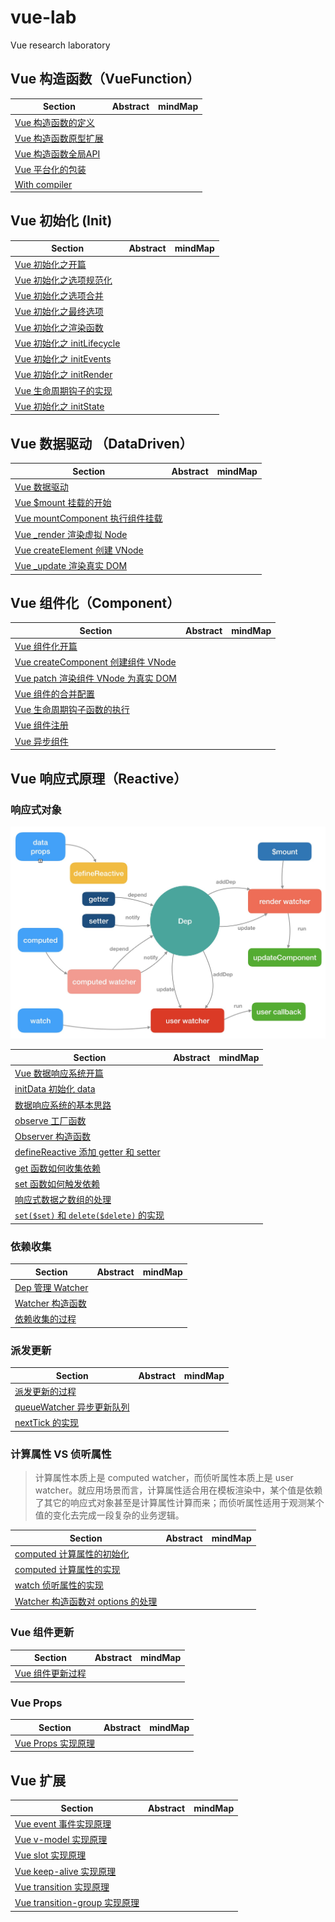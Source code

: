 # vue-lab

Vue research laboratory

## Vue 构造函数（VueFunction）

| Section | Abstract | mindMap |
| ----- | ----- | ----- |
| [Vue 构造函数的定义](vue-source/VueFunction/starter.md) | | |
| [Vue 构造函数原型扩展](vue-source/VueFunction/prototype.md) | | |
| [Vue 构造函数全局API](vue-source/VueFunction/globalAPI.md) | | |
| [Vue 平台化的包装](vue-source/VueFunction/platform.md) | | |
| [With compiler](vue-source/VueFunction/compiler.md) | | |

## Vue 初始化 (Init)

| Section | Abstract | mindMap |
| ----- | ----- | ----- |
| [Vue 初始化之开篇](vue-source/VueFunction/starter.md) | | |
| [Vue 初始化之选项规范化](vue-source/Init/normalize.md) | | |
| [Vue 初始化之选项合并](vue-source/Init/merge.md) | | |
| [Vue 初始化之最终选项](vue-source/Init/options.md) | | |
| [Vue 初始化之渲染函数](vue-source/Init/initProxy.md) | | |
| [Vue 初始化之 initLifecycle](vue-source/Init/initLifecycle.md) | | |
| [Vue 初始化之 initEvents](vue-source/Init/initEvents.md) | | |
| [Vue 初始化之 initRender](vue-source/Init/initRender.md) | | |
| [Vue 生命周期钩子的实现](vue-source/Init/callHook.md) | | |
| [Vue 初始化之 initState](vue-source/Init/initState.md) | | |

## Vue 数据驱动 （DataDriven）

| Section | Abstract | mindMap |
| ----- | ----- | ----- |
| [Vue 数据驱动](vue-source/DataDriven/starter.md) | | |
| [Vue $mount 挂载的开始](vue-source/DataDriven/mount.md) | | |
| [Vue mountComponent 执行组件挂载](vue-source/DataDriven/mountComponent.md) | | |
| [Vue _render 渲染虚拟 Node](vue-source/DataDriven/render.md) | | |
| [Vue createElement 创建 VNode](vue-source/DataDriven/createElement.md) | | |
| [Vue _update 渲染真实 DOM](vue-source/DataDriven/update.md) | | |

## Vue 组件化（Component）

| Section | Abstract | mindMap |
| ----- | ----- | ----- |
| [Vue 组件化开篇](vue-source/Component/starter.md) | | |
| [Vue createComponent 创建组件 VNode](vue-source/Component/createComponent.md) | | |
| [Vue patch 渲染组件 VNode 为真实 DOM](vue-source/Component/patch.md) | | |
| [Vue 组件的合并配置](vue-source/Component/mergeOptions.md) | | |
| [Vue 生命周期钩子函数的执行](vue-source/Component/callHook.md) | | |
| [Vue 组件注册](vue-source/Component/register.md) | | |
| [Vue 异步组件](vue-source/Component/async.md) | | |

## Vue 响应式原理（Reactive）

### 响应式对象

![原理图](vue-source/assets/img/reactive.png)

| Section | Abstract | mindMap |
| ----- | ----- | ----- |
| [Vue 数据响应系统开篇](vue-source/Reactive/starter.md) | | |
| [initData 初始化 data](vue-source/Reactive/initData.md) | | |
| [数据响应系统的基本思路](vue-source/Reactive/mentality.md) | | |
| [observe 工厂函数](vue-source/Reactive/observe.md) | | |
| [Observer 构造函数](vue-source/Reactive/Observer.md) | | |
| [defineReactive 添加 getter 和 setter](vue-source/Reactive/defineReactive.md) | | |
| [get 函数如何收集依赖](vue-source/Reactive/getter.md) | | |
| [set 函数如何触发依赖](vue-source/Reactive/setter.md) | | |
| [响应式数据之数组的处理](vue-source/Reactive/arrayProcessing.md) | | |
| [`set($set)` 和 `delete($delete)` 的实现](vue-source/Reactive/set&delete.md) | | |

### 依赖收集

| Section | Abstract | mindMap |
| ----- | ----- | ----- |
| [Dep 管理 Watcher](vue-source/Reactive/dep.md) | | |
| [Watcher 构造函数](vue-source/Reactive/Watcher.md) | | |
| [依赖收集的过程](vue-source/Reactive/depDepend.md) | | |

### 派发更新

| Section | Abstract | mindMap |
| ----- | ----- | ----- |
| [派发更新的过程](vue-source/Reactive/depNotify.md) | | |
| [queueWatcher 异步更新队列](vue-source/Reactive/queueWatcher.md) | | |
| [nextTick 的实现](vue-source/Reactive/nextTick.md) | | |

### 计算属性 VS 侦听属性

> 计算属性本质上是 computed watcher，而侦听属性本质上是 user watcher。就应用场景而言，计算属性适合用在模板渲染中，某个值是依赖了其它的响应式对象甚至是计算属性计算而来；而侦听属性适用于观测某个值的变化去完成一段复杂的业务逻辑。

| Section | Abstract | mindMap |
| ----- | ----- | ----- |
| [computed 计算属性的初始化](vue-source/Reactive/computedInit.md) | | |
| [computed 计算属性的实现](vue-source/Reactive/computed.md) | | |
| [watch 侦听属性的实现](vue-source/Reactive/watch.md) | | |
| [Watcher 构造函数对 options 的处理](vue-source/Reactive/WatcherOptions.md) | | |

### Vue 组件更新

| Section | Abstract | mindMap |
| ----- | ----- | ----- |
| [Vue 组件更新过程](vue-source/Reactive/componentUpdate.md) | | |

### Vue Props

| Section | Abstract | mindMap |
| ----- | ----- | ----- |
| [Vue Props 实现原理](vue-source/Reactive/props.md) | | |

## Vue 扩展

| Section | Abstract | mindMap |
| ----- | ----- | ----- |
| [Vue event 事件实现原理](vue-source/extend/event.md) | | |
| [Vue v-model 实现原理](vue-source/extend/v-model.md) | | |
| [Vue slot 实现原理](vue-source/extend/slot.md) | | |
| [Vue keep-alive 实现原理](vue-source/extend/keep-alive.md) | | |
| [Vue transition 实现原理](vue-source/extend/tansition.md) | | |
| [Vue transition-group 实现原理](vue-source/extend/tansition-group.md) | | |
